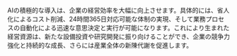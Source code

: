 AIの積極的な導入は、企業の経営効率を大幅に向上させます。具体的には、省人化によるコスト削減、24時間365日対応可能な体制の実現、そして業務プロセスの自動化による迅速な意思決定と実行が可能になります。これにより生まれた経営資源は、新たな設備投資や研究開発に振り向けることができ、企業の競争力強化と持続的な成長、さらには産業全体の新陳代謝を促進します。
